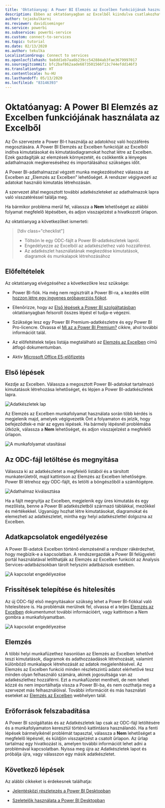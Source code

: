 ```yaml
---
title: 'Oktatóanyag: A Power BI Elemzés az Excelben funkciójának használata az Excelből'
description: Ebben az oktatóanyagban az Excelből kiindulva csatlakozhat a Power BI Adathalmazok lapjához, hogy adathalmazokat importáljon az Excelbe.
author: tejaskulkarni
ms.reviewer: davidiseminger
ms.service: powerbi
ms.subservice: powerbi-service
ms.custom: connect-to-services
ms.topic: tutorial
ms.date: 02/13/2020
ms.author: tekulka
LocalizationGroup: Connect to services
ms.openlocfilehash: 9a8dd1eb7aa6b239cc542884ab3fae3679997017
ms.sourcegitcommit: bfc2baf862aade6873501566f13c744efdd146f3
ms.translationtype: HT
ms.contentlocale: hu-HU
ms.lasthandoff: 05/13/2020
ms.locfileid: "83146393"
---
```

# <a name="tutorial-use-power-bi-analyze-in-excel-starting-in-excel"></a>Oktatóanyag: A Power BI Elemzés az Excelben funkciójának használata az Excelből

Az Ön szervezete a Power BI-t használja az adatokhoz való hozzáférés megosztására. A Power BI Elemzés az Excelben funkcióját az Excelből indítva kimutatásokat és kimutatásdiagramokat hozhat létre az Excelben. Ezek gazdagítják az elemzések környezetét, és csökkentik a lényeges adathalmazok megkereséséhez és importálásához szükséges időt.

A Power BI-adathalmazzal végzett munka megkezdéséhez válassza az Excelben az „Elemzés az Excelben” lehetőséget. A rendszer végigvezeti az adatokat használó kimutatás létrehozásán.  

A szervezet által megosztott további adatkészleteket az adathalmazok lapra való visszatéréssel találja meg.

Ha bármikor probléma merül fel, válassza a **Nem** lehetőséget az alábbi folyamat megfelelő lépésében, és adjon visszajelzést a hivatkozott űrlapon.  

Az oktatóanyag a következőket ismerteti:

> [!div class="checklist"]
> * Töltsön le egy ODC-fájlt a Power BI-adatkészletek lapról.
> * Engedélyezze az Excelből az adatkészlethez való hozzáférést.
> * Az adatkészlet használatának megkezdése kimutatások, diagramok és munkalapok létrehozásához

## <a name="prerequisites"></a>Előfeltételek

Az oktatóanyag elvégzéséhez a következőkre lesz szüksége:

* Power BI-fiók. Ha még nem regisztrált a Power BI-ra, a kezdés előtt [hozzon létre egy ingyenes próbaverziós fiókot](https://app.powerbi.com/signupredirect?pbi_source=web).

* Ellenőrizze, hogy az [Első lépések a Power BI szolgáltatásban](https://docs.microsoft.com/power-bi/service-get-started) oktatóanyagban felsorolt összes lépést el tudja-e végezni.

* Szüksége lesz egy Power BI Premium-adatkészletre és egy Power BI Pro-licencre. Olvassa el [Mi az a Power BI Premium?](https://docs.microsoft.com/power-bi/service-premium-what-is) cikkre, ahol további információt talál.

* Az előfeltételek teljes listája megtalálható az [Elemzés az Excelben](https://docs.microsoft.com/power-bi/service-analyze-in-excel#requirements) című átfogó dokumentumban.

* Aktív [Microsoft Office E5-előfizetés](https://www.microsoft.com/microsoft-365/business/office-365-enterprise-e5-business-software?activetab=pivot%3aoverviewtab)

## <a name="get-started"></a>Első lépések

Kezdje az Excelben. Válassza a megosztott Power BI-adatokat tartalmazó kimutatások létrehozása lehetőséget, és lépjen a Power BI-adatkészletek lapra.

![Adatkészletek lap](media/service-tutorial-analyze-in-excel/tutorial-analyze-in-excel-01.png)

Az Elemzés az Excelben munkafolyamat használata során több kérdés is megjelenik majd, amelyek végigvezetik Önt a folyamaton és jelzik, hogy befejeződtek-e már az egyes lépések. Ha bármely lépésnél problémába ütközik, válassza a **Nem** lehetőséget, és adjon visszajelzést a megfelelő űrlapon.

![A munkafolyamat utasításai](media/service-tutorial-analyze-in-excel/tutorial-analyze-in-excel-02.png)

## <a name="download-and-open-the-odc-file"></a>Az ODC-fájl letöltése és megnyitása

Válassza ki az adatkészletet a megfelelő listából és a társított munkaterületről, majd kattintson az Elemzés az Excelben lehetőségre. Power BI létrehoz egy ODC-fájlt, és letölti a böngészőből a számítógépre.

![Adathalmaz kiválasztása](media/service-tutorial-analyze-in-excel/tutorial-analyze-in-excel-03.png)

Ha a fájlt megnyitja az Excelben, megjelenik egy üres kimutatás és egy mezőlista, benne a Power BI adatkészletből származó táblákkal, mezőkkel és mértékekkel. Ugyanúgy hozhat létre kimutatásokat, diagramokat és elemezheti az adatkészletet, mintha egy helyi adatkészlettel dolgozna az Excelben.

## <a name="enable-data-connections"></a>Adatkapcsolatok engedélyezése

A Power BI-adatok Excelben történő elemzésénél a rendszer rákérdezhet, hogy megbízik-e a kapcsolatban. A rendszergazdák a Power BI felügyeleti portál használatával letilthatják az Elemzés az Excelben funkciót az Analysis Services-adatbázisokban tárolt helyszíni adatbázisok esetében.

![A kapcsolat engedélyezése](media/service-tutorial-analyze-in-excel/tutorial-analyze-in-excel-04.png)

## <a name="install-updates-and-authenticate"></a>Frissítések telepítése és hitelesítés

Az új ODC-fájl első megnyitásakor szükség lehet a Power BI-fiókkal való hitelesítésre is.  Ha problémák merülnek fel, olvassa el a teljes [Elemzés az Excelben](https://docs.microsoft.com/power-bi/service-analyze-in-excel#sign-in-to-power-bi ) dokumentumot további információért, vagy kattintson a Nem gombra a munkafolyamatban.

![A kapcsolat engedélyezése](media/service-tutorial-analyze-in-excel/tutorial-analyze-in-excel-05.png)

## <a name="analyze-away"></a>Elemzés

A többi helyi munkafüzethez hasonlóan az Elemzés az Excelben lehetővé teszi kimutatások, diagramok és adathozzáadások létrehozását, valamint különböző munkalapok létrehozását az adatok megjelenítésével. Az Elemzés az Excelben funkció minden részletszintű adatot elérhetővé tesz minden olyan felhasználó számára, akinek jogosultsága van az adatkészlethez hozzáférni. Ezt a munkafüzetet mentheti, de nem teheti közzé és nem importálhatja vissza a Power BI-ba, és nem oszthatja meg a szervezet más felhasználóival. További információt és más használati eseteket az [Elemzés az Excelben](https://docs.microsoft.com/power-bi/service-analyze-in-excel#analyze-away) webhelyen talál.

## <a name="clean-up-resources"></a>Erőforrások felszabadítása

A Power BI szolgáltatás és az Adatkészletek lap csak az ODC-fájl letöltésére és a munkafolyamaton keresztül történő kattintásra használandó. Ha a fenti lépések bármelyikénél problémát tapasztal, válassza a **Nem** lehetőséget a megfelelő lépésnél, és küldjön visszajelzést a csatolt űrlapon. Az űrlap tartalmaz egy hivatkozást is, amelyen további információt lehet adni a problémával kapcsolatban. Nyissa meg újra az Adatkészletek lapot és próbálja újra, vagy válasszon egy másik adatkészletet.

## <a name="next-steps"></a>Következő lépések

Az alábbi cikkeket is érdekesnek találhatja:

* [Jelentésközi részletezés a Power BI Desktopban](https://docs.microsoft.com/power-bi/desktop-cross-report-drill-through)

* [Szeletelők használata a Power BI Desktopban](https://docs.microsoft.com/power-bi/visuals/power-bi-visualization-slicers)
